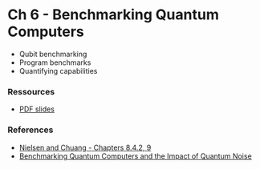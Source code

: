 # Ch 6 - Benchmarking Quantum Computers

- Qubit benchmarking
- Program benchmarks
- Quantifying capabilities

### Ressources

- [PDF slides]()

### References

- [Nielsen and Chuang - Chapters 8.4.2, 9](http://mmrc.amss.cas.cn/tlb/201702/W020170224608149940643.pdf)
- [Benchmarking Quantum Computers and the Impact of Quantum Noise](https://arxiv.org/pdf/1912.00546.pdf)
